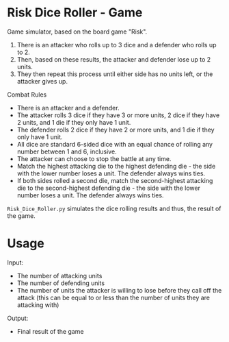 # Risk Dice Roller - Game

Game simulator, based on the board game "Risk".

1. There is an attacker who rolls up to 3 dice and a defender who rolls up to 2. 
2. Then, based on these results, the attacker and defender lose up to 2 units. 
3. They then repeat this process until either side has no units left, or the attacker gives up.

Combat Rules

* There is an attacker and a defender.
* The attacker rolls 3 dice if they have 3 or more units, 2 dice if they have 2 units, and 1 die if they only have 1 unit.
* The defender rolls 2 dice if they have 2 or more units, and 1 die if they only have 1 unit.
* All dice are standard 6-sided dice with an equal chance of rolling any number between 1 and 6, inclusive.
* The attacker can choose to stop the battle at any time.
* Match the highest attacking die to the highest defending die - the side with the lower number loses a unit. The defender always wins ties.
* If both sides rolled a second die, match the second-highest attacking die to the second-highest defending die - the side with the lower number loses a unit. The defender always wins ties.

`Risk_Dice_Roller.py` simulates the dice rolling results and thus, the result of the game.

# Usage 

Input:
* The number of attacking units
* The number of defending units
* The number of units the attacker is willing to lose before they call off the attack (this can be equal to or less than the number of units they are attacking with)

Output:
* Final result of the game
